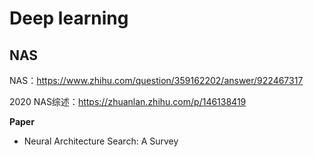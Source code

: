 # Deep learning

## NAS

NAS：https://www.zhihu.com/question/359162202/answer/922467317

2020 NAS综述：https://zhuanlan.zhihu.com/p/146138419

**Paper**

- Neural Architecture Search: A Survey

